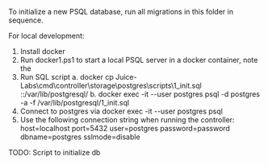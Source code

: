 To initialize a new PSQL database, run all migrations in this folder in sequence.

For local development: 
1. Install docker
2. Run docker1.ps1 to start a local PSQL server in a docker container, note the <container id>
4. Run SQL script
    a. docker cp Juice-Labs\cmd\controller\storage\postgres\scripts\1_init.sql <container id>::/var/lib/postgresql/
    b. docker exec -it --user postgres <container id> psql -d postgres -a -f /var/lib/postgresql/1_init.sql
3. Connect to postgres via 
 docker exec -it --user postgres <container id> psql
4. Use the following connection string when running the controller:
host=localhost port=5432 user=postgres password=password dbname=postgres sslmode=disable

TODO: Script to initialize db